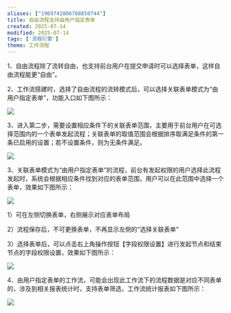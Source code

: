 ```yaml
---
aliases: ["1969742806788850744"]
title: 自由流程支持由用户指定表单
created: 2025-07-14
modified: 2025-07-14
tags: ['流程引擎']
theme: 工作流程
---
```


1、自由流程除了流转自由，也支持前台用户在提交申请时可以选择表单，这样自由流程能更“自由”。

2、工作流搭建时，选择了自由流程的流转模式后，可以选择关联表单模式为“由用户指定表单”，功能入口如下图所示：

![](https://myhelpdoc.oss-cn-heyuan.aliyuncs.com/mdimages/325cd65086d4a1d842bd883820409d02.jpg)

3、进入第二步，需要设置相应条件下的关联表单范围，主要用于前台用户在可选择范围内的一个表单发起流程；关联表单的取值范围会根据排序取满足条件的第一条已启用的设置；若不设置条件，则为无条件满足。

![](https://myhelpdoc.oss-cn-heyuan.aliyuncs.com/mdimages/5d4cda4071d21bb4586b1c63c2be2c8a.jpg)

3、关联表单模式为“由用户指定表单”的流程，前台有发起权限的用户选择此流程发起时，系统会根据相应条件找到对应的表单范围，用户可以在此范围中选择一个表单，效果如下图所示：

![](https://myhelpdoc.oss-cn-heyuan.aliyuncs.com/mdimages/15e328c90f8f9ad28498aa493bff6ac3.jpg)

1）可在左侧切换表单，右侧展示对应表单布局

2）流程保存后，不可更换表单，不再显示左侧的“选择关联表单”

3）选择表单后，可以点击右上角操作按钮【字段权限设置】进行发起节点和结束节点的字段权限设置，效果如下图所示：

![](https://myhelpdoc.oss-cn-heyuan.aliyuncs.com/mdimages/90ea48ba938ee02ee7469261be4cf7a5.jpg)

4、由用户指定表单的工作流，可能会出现此工作流下的流程数据是对应不同表单的，涉及到相关报表统计时，支持表单筛选，工作流统计报表如下图所示：

![](https://myhelpdoc.oss-cn-heyuan.aliyuncs.com/mdimages/2c136e5e88a9e0d6fe16e0cb1f51e843.jpg)

